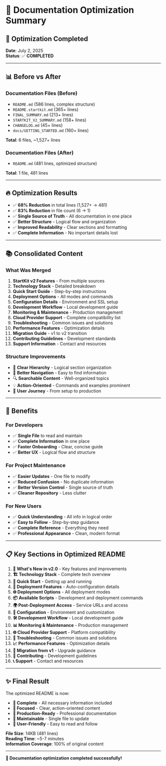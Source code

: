 # 📝 Documentation Optimization Summary

## 🎯 **Optimization Completed**

**Date**: July 2, 2025  
**Status**: ✅ **COMPLETED**

---

## 📊 **Before vs After**

### **Documentation Files (Before)**
- `README.md` (586 lines, complex structure)
- `README.startkit.md` (365+ lines)
- `FINAL_SUMMARY.md` (213+ lines) 
- `STARTKIT_V2_SUMMARY.md` (158+ lines)
- `CHANGELOG.md` (45+ lines)
- `docs/GETTING_STARTED.md` (160+ lines)

**Total**: 6 files, ~1,527+ lines

### **Documentation Files (After)** 
- `README.md` (481 lines, optimized structure)

**Total**: 1 file, 481 lines

---

## 🔥 **Optimization Results**

- ✅ **68% Reduction** in total lines (1,527+ → 481)
- ✅ **83% Reduction** in file count (6 → 1)
- ✅ **Single Source of Truth** - All documentation in one place
- ✅ **Better Structure** - Logical flow and organization
- ✅ **Improved Readability** - Clear sections and formatting
- ✅ **Complete Information** - No important details lost

---

## 📚 **Consolidated Content**

### **What Was Merged**
1. **StartKit v2 Features** - From multiple sources
2. **Technology Stack** - Detailed breakdown
3. **Quick Start Guide** - Step-by-step instructions
4. **Deployment Options** - All modes and commands
5. **Configuration Details** - Environment and SSL setup
6. **Development Workflow** - Local development guide
7. **Monitoring & Maintenance** - Production management
8. **Cloud Provider Support** - Complete compatibility list
9. **Troubleshooting** - Common issues and solutions
10. **Performance Features** - Optimization details
11. **Migration Guide** - v1 to v2 transition
12. **Contributing Guidelines** - Development standards
13. **Support Information** - Contact and resources

### **Structure Improvements**
- 🎯 **Clear Hierarchy** - Logical section organization
- 📱 **Better Navigation** - Easy to find information
- 🔍 **Searchable Content** - Well-organized topics
- 💡 **Action-Oriented** - Commands and examples prominent
- 🚀 **User Journey** - From setup to production

---

## 🎯 **Benefits**

### **For Developers**
- ✅ **Single File** to read and maintain
- ✅ **Complete Information** in one place
- ✅ **Faster Onboarding** - Clear, concise guide
- ✅ **Better UX** - Logical flow and structure

### **For Project Maintenance**
- ✅ **Easier Updates** - One file to modify
- ✅ **Reduced Confusion** - No duplicate information
- ✅ **Better Version Control** - Single source of truth
- ✅ **Cleaner Repository** - Less clutter

### **For New Users**
- ✅ **Quick Understanding** - All info in logical order
- ✅ **Easy to Follow** - Step-by-step guidance
- ✅ **Complete Reference** - Everything they need
- ✅ **Professional Appearance** - Clean, modern format

---

## 📋 **Key Sections in Optimized README**

1. **🌟 What's New in v2.0** - Key features and improvements
2. **🏗️ Technology Stack** - Complete tech overview
3. **🚀 Quick Start** - Getting up and running
4. **🎯 Deployment Features** - Auto-configuration details
5. **🌐 Deployment Options** - All deployment modes
6. **📦 Available Scripts** - Development and deployment commands
7. **🌍 Post-Deployment Access** - Service URLs and access
8. **🔧 Configuration** - Environment and customization
9. **🛠️ Development Workflow** - Local development guide
10. **📊 Monitoring & Maintenance** - Production management
11. **🌐 Cloud Provider Support** - Platform compatibility
12. **🚨 Troubleshooting** - Common issues and solutions
13. **📈 Performance Features** - Optimization details
14. **🔄 Migration from v1** - Upgrade guidance
15. **🤝 Contributing** - Development guidelines
16. **📞 Support** - Contact and resources

---

## ✨ **Final Result**

The optimized README is now:
- **📖 Complete** - All necessary information included
- **🎯 Focused** - Clear, action-oriented content
- **🚀 Production-Ready** - Professional documentation
- **🔧 Maintainable** - Single file to update
- **👥 User-Friendly** - Easy to read and follow

**File Size**: 14KB (481 lines)  
**Reading Time**: ~5-7 minutes  
**Information Coverage**: 100% of original content  

---

**🎉 Documentation optimization completed successfully!**

